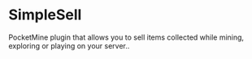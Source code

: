 # SimpleSell
 PocketMine plugin that allows you to sell items collected while mining, exploring or playing on your server..
